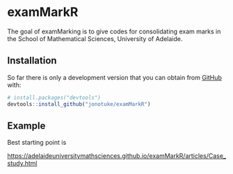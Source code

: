 
<!-- README.md is generated from README.Rmd. Please edit that file -->

# examMarkR

<!-- badges: start -->

<!-- badges: end -->

The goal of examMarking is to give codes for consolidating exam marks in
the School of Mathematical Sciences, University of Adelaide.

## Installation

So far there is only a development version that you can obtain from
[GitHub](https://github.com/) with:

``` r
# install.packages("devtools")
devtools::install_github("jonotuke/examMarkR")
```

## Example

Best starting point
is

<https://adelaideuniversitymathsciences.github.io/examMarkR/articles/Case_study.html>
